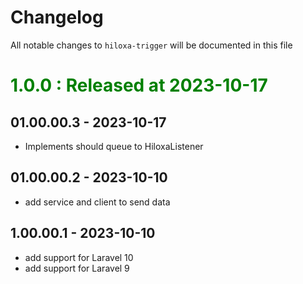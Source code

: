 # Changelog

All notable changes to `hiloxa-trigger` will be documented in this file

# <font color="green">1.0.0 : **Released at 2023-10-17**</font>

## 01.00.00.3 - 2023-10-17

- Implements should queue to HiloxaListener

## 01.00.00.2 - 2023-10-10

- add service and client to send data

## 1.00.00.1 - 2023-10-10

- add support for Laravel 10
- add support for Laravel 9


